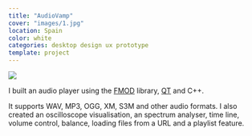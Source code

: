 ```yaml
---
title: "AudioVamp"
cover: "images/1.jpg"
location: Spain
color: white
categories: desktop design ux prototype
template: project
---
```


![](/work/audiovamp/images/1.jpg)

I built an audio player using the [FMOD](https://www.fmod.com/) library, [QT](https://www.qt.io/) and C++.

It supports WAV, MP3, OGG, XM, S3M and other audio formats. I also created an oscilloscope visualisation, an spectrum analyser, time line, volume control, balance, loading files from a URL and a playlist feature.

